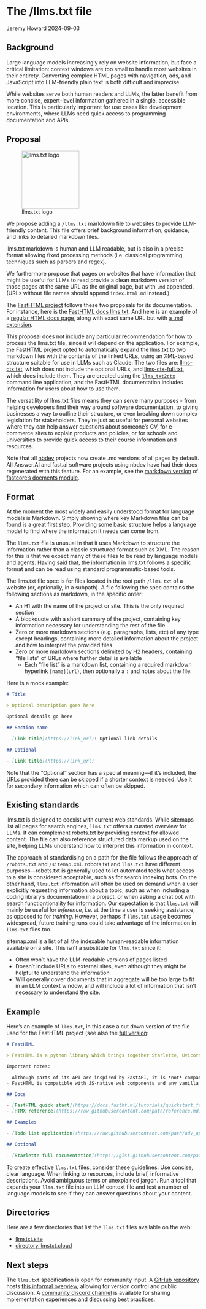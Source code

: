 # The /llms.txt file
Jeremy Howard
2024-09-03

## Background

Large language models increasingly rely on website information, but face
a critical limitation: context windows are too small to handle most
websites in their entirety. Converting complex HTML pages with
navigation, ads, and JavaScript into LLM-friendly plain text is both
difficult and imprecise.

While websites serve both human readers and LLMs, the latter benefit
from more concise, expert-level information gathered in a single,
accessible location. This is particularly important for use cases like
development environments, where LLMs need quick access to programming
documentation and APIs.

## Proposal

<figure>
<img src="logo.png" class="lightbox floatr" width="150"
alt="llms.txt logo" />
<figcaption aria-hidden="true">llms.txt logo</figcaption>
</figure>

We propose adding a `/llms.txt` markdown file to websites to provide
LLM-friendly content. This file offers brief background information,
guidance, and links to detailed markdown files.

llms.txt markdown is human and LLM readable, but is also in a precise
format allowing fixed processing methods (i.e. classical programming
techniques such as parsers and regex).

We furthermore propose that pages on websites that have information that
might be useful for LLMs to read provide a clean markdown version of
those pages at the same URL as the original page, but with `.md`
appended. (URLs without file names should append `index.html.md`
instead.)

The [FastHTML project](https://fastht.ml) follows these two proposals
for its documentation. For instance, here is the [FastHTML docs
llms.txt](https://docs.fastht.ml/llms.txt). And here is an example of a
[regular HTML docs
page](https://docs.fastht.ml/tutorials/by_example.html), along with
exact same URL but with [a .md
extension](https://docs.fastht.ml/tutorials/by_example.html.md).

This proposal does not include any particular recommendation for how to
process the llms.txt file, since it will depend on the application. For
example, the FastHTML project opted to automatically expand the llms.txt
to two markdown files with the contents of the linked URLs, using an
XML-based structure suitable for use in LLMs such as Claude. The two
files are: [llms-ctx.txt](https://docs.fastht.ml/llms-ctx.txt), which
does not include the optional URLs, and
[llms-ctx-full.txt](https://docs.fastht.ml/llms-ctx-full.txt), which
does include them. They are created using the
[`llms_txt2ctx`](https://llmstxt.org/intro.html#cli) command line
application, and the FastHTML documentation includes information for
users about how to use them.

The versatility of llms.txt files means they can serve many purposes -
from helping developers find their way around software documentation, to
giving businesses a way to outline their structure, or even breaking
down complex legislation for stakeholders. They’re just as useful for
personal websites where they can help answer questions about someone’s
CV, for e-commerce sites to explain products and policies, or for
schools and universities to provide quick access to their course
information and resources.

Note that all [nbdev](https://nbdev.fast.ai/) projects now create .md
versions of all pages by default. All Answer.AI and fast.ai software
projects using nbdev have had their docs regenerated with this feature.
For an example, see the [markdown
version](https://fastcore.fast.ai/docments.html.md) of [fastcore’s
docments module](https://fastcore.fast.ai/docments.html).

## Format

At the moment the most widely and easily understood format for language
models is Markdown. Simply showing where key Markdown files can be found
is a great first step. Providing some basic structure helps a language
model to find where the information it needs can come from.

The `llms.txt` file is unusual in that it uses Markdown to structure the
information rather than a classic structured format such as XML. The
reason for this is that we expect many of these files to be read by
language models and agents. Having said that, the information in
llms.txt follows a specific format and can be read using standard
programmatic-based tools.

The llms.txt file spec is for files located in the root path `/llms.txt`
of a website (or, optionally, in a subpath). A file following the spec
contains the following sections as markdown, in the specific order:

- An H1 with the name of the project or site. This is the only required
  section
- A blockquote with a short summary of the project, containing key
  information necessary for understanding the rest of the file
- Zero or more markdown sections (e.g. paragraphs, lists, etc) of any
  type except headings, containing more detailed information about the
  project and how to interpret the provided files
- Zero or more markdown sections delimited by H2 headers, containing
  “file lists” of URLs where further detail is available
  - Each “file list” is a markdown list, containing a required markdown
    hyperlink `[name](url)`, then optionally a `:` and notes about the
    file.

Here is a mock example:

``` markdown
# Title

> Optional description goes here

Optional details go here

## Section name

- [Link title](https://link_url): Optional link details

## Optional

- [Link title](https://link_url)
```

Note that the “Optional” section has a special meaning—if it’s included,
the URLs provided there can be skipped if a shorter context is needed.
Use it for secondary information which can often be skipped.

## Existing standards

llms.txt is designed to coexist with current web standards. While
sitemaps list all pages for search engines, `llms.txt` offers a curated
overview for LLMs. It can complement robots.txt by providing context for
allowed content. The file can also reference structured data markup used
on the site, helping LLMs understand how to interpret this information
in context.

The approach of standardising on a path for the file follows the
approach of `/robots.txt` and `/sitemap.xml`. robots.txt and `llms.txt`
have different purposes—robots.txt is generally used to let automated
tools what access to a site is considered acceptable, such as for search
indexing bots. On the other hand, `llms.txt` information will often be
used on demand when a user explicitly requesting information about a
topic, such as when including a coding library’s documentation in a
project, or when asking a chat bot with search functiontionality for
information. Our expectation is that `llms.txt` will mainly be useful
for *inference*, i.e. at the time a user is seeking assistance, as
opposed to for *training*. However, perhaps if `llms.txt` usage becomes
widespread, future training runs could take advantage of the information
in `llms.txt` files too.

sitemap.xml is a list of all the indexable human-readable information
available on a site. This isn’t a substitute for `llms.txt` since it:

- Often won’t have the LLM-readable versions of pages listed
- Doesn’t include URLs to external sites, even although they might be
  helpful to understand the information
- Will generally cover documents that in aggregate will be too large to
  fit in an LLM context window, and will include a lot of information
  that isn’t necessary to understand the site.

## Example

Here’s an example of `llms.txt`, in this case a cut down version of the
file used for the FastHTML project (see also the [full
version](https://docs.fastht.ml/llms.txt):

``` markdown
# FastHTML

> FastHTML is a python library which brings together Starlette, Uvicorn, HTMX, and fastcore's `FT` "FastTags" into a library for creating server-rendered hypermedia applications.

Important notes:

- Although parts of its API are inspired by FastAPI, it is *not* compatible with FastAPI syntax and is not targeted at creating API services
- FastHTML is compatible with JS-native web components and any vanilla JS library, but not with React, Vue, or Svelte.

## Docs

- [FastHTML quick start](https://docs.fastht.ml/tutorials/quickstart_for_web_devs.html.md): A brief overview of many FastHTML features
- [HTMX reference](https://raw.githubusercontent.com/path/reference.md): Brief description of all HTMX attributes, CSS classes, headers, events, extensions, js lib methods, and config options

## Examples

- [Todo list application](https://raw.githubusercontent.com/path/adv_app.py): Detailed walk-thru of a complete CRUD app in FastHTML showing idiomatic use of FastHTML and HTMX patterns.

## Optional

- [Starlette full documentation](https://gist.githubusercontent.com/path/starlette-sml.md): A subset of the Starlette documentation useful for FastHTML development.
```

To create effective `llms.txt` files, consider these guidelines: Use
concise, clear language. When linking to resources, include brief,
informative descriptions. Avoid ambiguous terms or unexplained jargon.
Run a tool that expands your `llms.txt` file into an LLM context file
and test a number of language models to see if they can answer questions
about your content.

## Directories

Here are a few directories that list the `llms.txt` files available on
the web:

- [llmstxt.site](https://llmstxt.site/)
- [directory.llmstxt.cloud](https://directory.llmstxt.cloud/)

## Next steps

The `llms.txt` specification is open for community input. A [GitHub
repository](https://github.com/AnswerDotAI/llms-txt) hosts [this
informal
overview](https://github.com/AnswerDotAI/llms-txt/blob/main/nbs/index.md),
allowing for version control and public discussion. A [community discord
channel](https://discord.gg/aJPygMvPEN) is available for sharing
mplementation experiences and discussing best practices.
